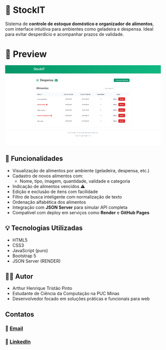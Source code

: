 # 🧊 StockIT

Sistema de **controle de estoque doméstico e organizador de alimentos**, com interface intuitiva para ambientes como geladeira e despensa. Ideal para evitar desperdício e acompanhar prazos de validade.

# 📸 Preview
![alt text](assets/imgs/preview.png)

## 🧩 Funcionalidades

- Visualização de alimentos por ambiente (geladeira, despensa, etc.)
- Cadastro de novos alimentos com:
  - Nome, tipo, imagem, quantidade, validade e categoria
- Indicação de alimentos vencidos ⚠️
- Edição e exclusão de itens com facilidade
- Filtro de busca inteligente com normalização de texto
- Ordenação alfabética dos alimentos
- Integração com **JSON Server** para simular API completa
- Compatível com deploy em serviços como **Render** e **GitHub Pages**

## 💡 Tecnologias Utilizadas

- HTML5
- CSS3
- JavaScript (puro)
- Bootstrap 5
- JSON Server (RENDER)

## 🧑‍💻 Autor
- Arthur Henrique Tristão Pinto  
- Estudante de Ciência da Computação na PUC Minas  
- Desenvolvedor focado em soluções práticas e funcionais para web

## Contatos

### 📧 [Email](mailto:arthurhtp20@gmail.com)  
### 🔗 [LinkedIn](https://www.linkedin.com/in/arthurhtp)
